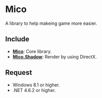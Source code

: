 # Mico

A library to help makeing game more easier.

## Include

- [**Mico**](https://github.com/Link-Arthur/Mico/tree/master/Common/Mico): Core library.
- [**Mico.Shadow**](https://github.com/Link-Arthur/Mico/tree/master/Common/Mico.Shadow): Render by using DirectX.

## Request
  - Windows 8.1 or higher.
  - .NET 4.6.2 or higher.




 


